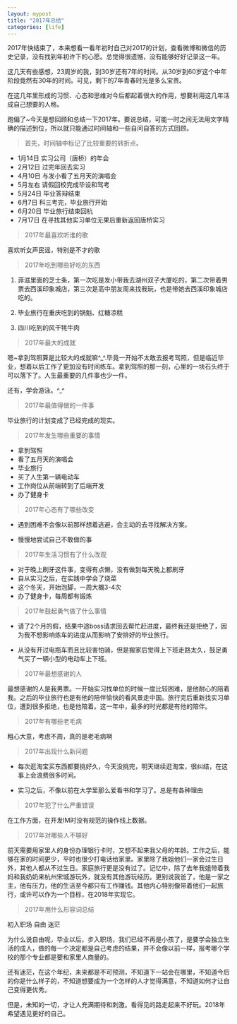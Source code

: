 ```yaml
---
layout: mypost
title: "2017年总结"
categories: [life]
---
```



2017年快结束了，本来想看一看年初时自己对2017的计划，查看微博和微信的历史记录，没有找到年初许下的心愿。总觉得很遗憾，没有能够好好记录这一年。

这几天有些感想，23周岁的我，到30岁还有7年的时间。从30岁到60岁这个中年阶段竟然有30年的时间。可见，剩下的7年青春时光是多么宝贵。

在这几年里形成的习惯、心态和思维对今后都起着很大的作用，想要利用这几年活成自己想要的人格。

跑偏了~今天是想回顾和总结一下2017年。要说总结，可能一时之间无法用文字精确的描述到位，所以就只能通过时间轴和一些自问自答的方式回顾。

>首先，时间轴中标记了比较重要的转折点。

* 1月14日         实习公司（唐桥）的年会
* 2月12日         过完年回去实习
* 4月10日         与发小看了五月天的演唱会
* 5月左右          请假回校完成毕设和驾考
* 5月24日         毕业答辩结束
* 6月7日           科三考完，毕业旅行开始
* 6月20日         毕业旅行结束回杭
* 7月17日         在寻找其他实习单位无果后重新返回唐桥实习


>2017年最喜欢听谁的歌

喜欢听女声民谣，特别是不才的歌

>2017年吃到哪些好吃的东西

1. 菲滋里面的芝士条，第一次吃是发小带我去湖州双子大厦吃的，第二次带着男票去西溪印象城店，第三次是高中朋友周来找我玩，也是带她去西溪印象城店吃的。

2. 毕业旅行在重庆吃到的锅魁、红糖凉糕

3. 四川吃到的风干牦牛肉

>2017年最大的成就

嗯~拿到驾照算是比较大的成就嘛^_^.毕竟一开始不太敢去报考驾照，但是临近毕业，想着以后工作了更加没有时间练车。拿到驾照的那一刻，心里的一块石头终于可以落下了。人生最重要的几件事也少一件。


还有，学会游泳。^_^

>2017年最值得做的一件事

毕业旅行的计划变成了已经完成的现实。

>2017年发生哪些重要的事情

* 拿到驾照
* 看了五月天的演唱会
* 毕业旅行
* 买了人生第一辆电动车
* 工作岗位从前端转到了后端开发
* 办了健身卡

>2017年心态有了哪些改变

* 遇到困难不会像以前那样想着逃避，会主动的去寻找解决方案。

* 慢慢地尝试自己不敢做的事

>2017年生活习惯有了什么改观

* 对于晚上刷牙这件事，变得有点懒，没有做到每天晚上都刷牙
* 自从实习之后，在实践中学会了烧菜
* 这个冬天，开始泡脚，一周大概3-4次
* 办了健身卡，每周都有锻炼

>2017年鼓起勇气做了什么事情

* 请了2个月的假，结果中途boss请求回去帮忙赶进度，最终我还是拒绝了，因为我不想影响练车的进度从而影响了安排好的毕业旅行。


* 从没有开过电瓶车而且比较害怕骑，但是搬家后觉得上下班走路太久，鼓足勇气买了一辆小型的电动车上下班。

>2017年最想感谢的人

最想感谢的人是我男票。一开始实习找单位的时候一度比较困难，是他耐心的陪着我。之后的毕业旅行也是有他的陪伴愉快的看风景走中国。旅行完后重新找实习单位，遭到很多拒绝，也是他陪着。这一年中，最多的时光都是有他的陪伴。

>2017年有哪些老毛病

粗心大意，考虑不周，真的是老毛病啊

>2017年出现什么新问题

* 每次逛淘宝买东西都要挑好久，今天没挑完，明天继续逛淘宝，很纠结，在这事上会浪费很多时间。

* 实习之后，不像以前在大学里那么爱看书和学习了。总是有各种理由

>2017年犯了什么严重错误

在工作方面，在开发IM时没有规范的操作线上数据。

>2017年对哪些人不够好

前天需要用家里人的身份办理银行卡时，又想不起来我父母的年龄。工作之后，能够在家的时间更少，平时也很少打电话给家里。家里除了我姐他们一家会过生日外，其他人都从不过生日。家庭旅行更是没有过了。记忆中，除了去年我姐带着我妈和我奶奶来杭州宋城游玩外，就没有其他游玩经历。更别说我爸了，他是一家之主，他有压力，他的生活至今都只有工作赚钱。其他内心特别像带着他们一起旅行，或许可以作为一个目标，在2018年实现它。

>2017年用什么形容词总结
  
初入职场            自由        迷茫

为什么说自由呢，毕业以后，步入职场，我们已经不再是小孩了，是要学会独立生活的成人，做的每一个决定都是自己考虑的结果，并不会像以前一样，报考哪个学校的那个专业都是要和家里人商量的。

还有迷茫，在这个年纪，未来都是不可预测，不知道下一站会在哪里，不知道今后的你是什么样子的，不知道想要成为一个怎样的人才觉得满意，不知道如何才让自己变得更优秀。

但是，未知的一切，才让人充满期待和刺激。看得见的路走起来不好玩。2018年希望遇见更好的自己。
